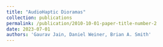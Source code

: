 ```yaml
---
title: "AudioHaptic Dioramas"
collection: publications
permalink: /publication/2010-10-01-paper-title-number-2
date: 2023-07-01
authors: 'Gaurav Jain, Daniel Weiner, Brian A. Smith'
---
```

